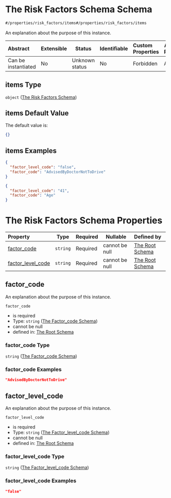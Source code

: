 # The Risk Factors Schema Schema

```txt
#/properties/risk_factors/items#/properties/risk_factors/items
```

An explanation about the purpose of this instance.


| Abstract            | Extensible | Status         | Identifiable | Custom Properties | Additional Properties | Access Restrictions | Defined In                                                                                       |
| :------------------ | ---------- | -------------- | ------------ | :---------------- | --------------------- | ------------------- | ------------------------------------------------------------------------------------------------ |
| Can be instantiated | No         | Unknown status | No           | Forbidden         | Allowed               | none                | [policy_transaction.schema.json\*](../out/policy_transaction.schema.json "open original schema") |

## items Type

`object` ([The Risk Factors Schema](policy_transaction-properties-the-risk_factors-schema-the-risk-factors-schema.md))

## items Default Value

The default value is:

```json
{}
```

## items Examples

```json
{
  "factor_level_code": "false",
  "factor_code": "AdvisedByDoctorNotToDrive"
}
```

```json
{
  "factor_level_code": "41",
  "factor_code": "Age"
}
```

# The Risk Factors Schema Properties

| Property                                | Type     | Required | Nullable       | Defined by                                                                                                                                                                                                                                                              |
| :-------------------------------------- | -------- | -------- | -------------- | :---------------------------------------------------------------------------------------------------------------------------------------------------------------------------------------------------------------------------------------------------------------------- |
| [factor_code](#factor_code)             | `string` | Required | cannot be null | [The Root Schema](policy_transaction-properties-the-risk_factors-schema-the-risk-factors-schema-properties-the-factor_code-schema.md "\#/properties/risk_factors/items/properties/factor_code#/properties/risk_factors/items/properties/factor_code")                   |
| [factor_level_code](#factor_level_code) | `string` | Required | cannot be null | [The Root Schema](policy_transaction-properties-the-risk_factors-schema-the-risk-factors-schema-properties-the-factor_level_code-schema.md "\#/properties/risk_factors/items/properties/factor_level_code#/properties/risk_factors/items/properties/factor_level_code") |

## factor_code

An explanation about the purpose of this instance.


`factor_code`

-   is required
-   Type: `string` ([The Factor_code Schema](policy_transaction-properties-the-risk_factors-schema-the-risk-factors-schema-properties-the-factor_code-schema.md))
-   cannot be null
-   defined in: [The Root Schema](policy_transaction-properties-the-risk_factors-schema-the-risk-factors-schema-properties-the-factor_code-schema.md "\#/properties/risk_factors/items/properties/factor_code#/properties/risk_factors/items/properties/factor_code")

### factor_code Type

`string` ([The Factor_code Schema](policy_transaction-properties-the-risk_factors-schema-the-risk-factors-schema-properties-the-factor_code-schema.md))

### factor_code Examples

```json
"AdvisedByDoctorNotToDrive"
```

## factor_level_code

An explanation about the purpose of this instance.


`factor_level_code`

-   is required
-   Type: `string` ([The Factor_level_code Schema](policy_transaction-properties-the-risk_factors-schema-the-risk-factors-schema-properties-the-factor_level_code-schema.md))
-   cannot be null
-   defined in: [The Root Schema](policy_transaction-properties-the-risk_factors-schema-the-risk-factors-schema-properties-the-factor_level_code-schema.md "\#/properties/risk_factors/items/properties/factor_level_code#/properties/risk_factors/items/properties/factor_level_code")

### factor_level_code Type

`string` ([The Factor_level_code Schema](policy_transaction-properties-the-risk_factors-schema-the-risk-factors-schema-properties-the-factor_level_code-schema.md))

### factor_level_code Examples

```json
"false"
```
